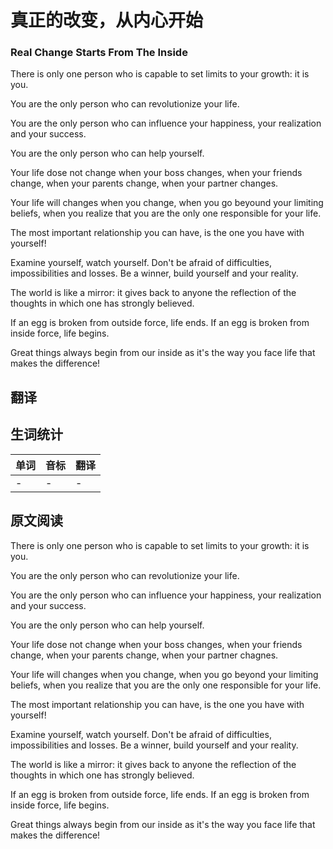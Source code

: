 # 真正的改变，从内心开始

### Real Change Starts From The Inside

There is only one person who is capable to set limits to your growth: it is you.

You are the only person who can revolutionize your life.

You are the only person who can influence your happiness, your realization and your success.

You are the only person who can help yourself.

Your life dose not change when your boss changes, when your friends change, when your parents change, when your partner changes.

Your life will changes when you change, when you go beyound your limiting beliefs, when you realize that you are the only one responsible for your life.

The most important relationship you can have, is the one you have with yourself!

Examine yourself, watch yourself. Don't be afraid of difficulties, impossibilities and losses. Be a winner, build yourself and your reality.

The world is like a mirror: it gives back to anyone the reflection of the thoughts in which one has strongly believed.

If an egg is broken from outside force, life ends. If an egg is broken from inside force, life begins.

Great things always begin from our inside as it's the way you face life that makes the difference!

## 翻译

## 生词统计 
| 单词 | 音标 | 翻译 |
| - | - | - |
| - | - | - |


## 原文阅读

There is only one person who is capable to set limits to your growth: it is you.

You are the only person who can revolutionize your life.

You are the only person who can influence your happiness, your realization and your success.

You are the only person who can help yourself.

Your life dose not change when your boss changes, when your friends change, when your parents change, when your partner chagnes.

Your life will changes when you change, when you go beyond your limiting beliefs, when you realize that you are the only one responsible for your life.

The most important relationship you can have, is the one you have with yourself!

Examine yourself, watch yourself. Don't be afraid of difficulties, impossibilities and losses. Be a winner, build yourself and your reality.

The world is like a mirror: it gives back to anyone the reflection of the thoughts in which one has strongly believed.

If an egg is broken from outside force, life ends. If an egg is broken from inside force, life begins.

Great things always begin from our inside as it's the way you face life that makes the difference!

<src-rtyAudio :src="'https://rtyxmd.gitee.io/rtyresources2020/May/Real%20Change%20Starts%20From%20The%20Inside.mp3'"></src-rtyAudio>